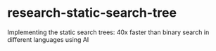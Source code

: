 # research-static-search-tree
Implementing the static search trees: 40x faster than binary search in different languages using AI

